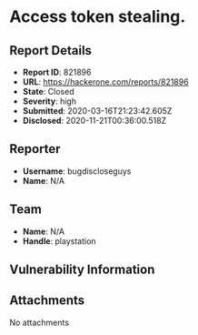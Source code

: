 # Access token stealing.

## Report Details
- **Report ID**: 821896
- **URL**: https://hackerone.com/reports/821896
- **State**: Closed
- **Severity**: high
- **Submitted**: 2020-03-16T21:23:42.605Z
- **Disclosed**: 2020-11-21T00:36:00.518Z

## Reporter
- **Username**: bugdiscloseguys
- **Name**: N/A

## Team
- **Name**: N/A
- **Handle**: playstation

## Vulnerability Information


## Attachments
No attachments
